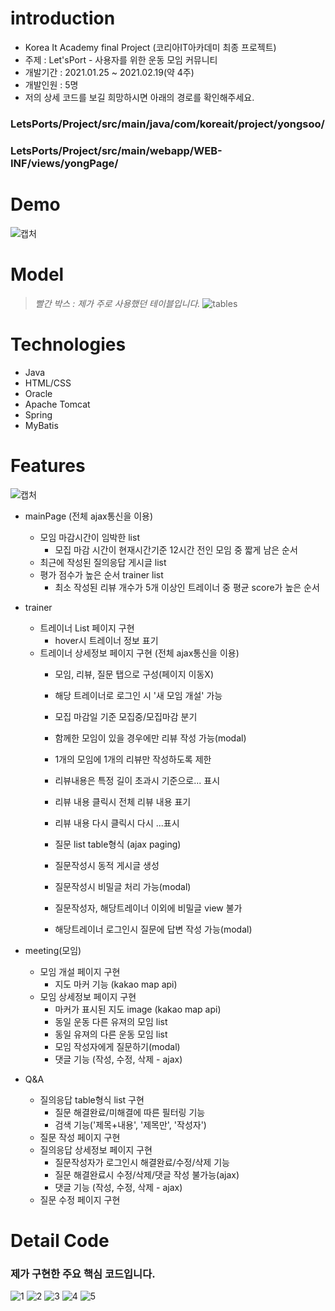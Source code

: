 # introduction

* Korea It Academy final Project (코리아IT아카데미 최종 프로젝트)
* 주제 : Let'sPort - 사용자를 위한 운동 모임 커뮤니티
* 개발기간 : 2021.01.25 ~ 2021.02.19(약 4주)
* 개발인원 : 5명
* 저의 상세 코드를 보길 희망하시면 아래의 경로를 확인해주세요.
### LetsPorts/Project/src/main/java/com/koreait/project/yongsoo/
### LetsPorts/Project/src/main/webapp/WEB-INF/views/yongPage/

# Demo
![캡처](https://user-images.githubusercontent.com/70326085/109097682-23bd2c80-7763-11eb-98a8-7fa5a59c3f3a.PNG)


# Model
> _빨간 박스 : 제가 주로 사용했던 테이블입니다._
![tables](https://user-images.githubusercontent.com/70326085/108591854-34118800-73ae-11eb-91c5-f1a7eb456ef8.jpg)

# Technologies

* Java
* HTML/CSS
* Oracle
* Apache Tomcat
* Spring
* MyBatis

# Features
![캡처](https://user-images.githubusercontent.com/70326085/109098123-0fc5fa80-7764-11eb-8b34-d7b890ac4b89.PNG)

* mainPage (전체 ajax통신을 이용)
   - 모임 마감시간이 임박한 list
     - 모집 마감 시간이 현재시간기준 12시간 전인 모임 중 짧게 남은 순서
   - 최근에 작성된 질의응답 게시글 list
   - 평가 점수가 높은 순서 trainer list
     - 최소 작성된 리뷰 개수가 5개 이상인 트레이너 중 평균 score가 높은 순서

* trainer
   - 트레이너 List 페이지 구현
     - hover시 트레이너 정보 표기
   - 트레이너 상세정보 페이지 구현 (전체 ajax통신을 이용)
     - 모임, 리뷰, 질문 탭으로 구성(페이지 이동X)
     - 해당 트레이너로 로그인 시 '새 모임 개설' 가능
     - 모집 마감일 기준 모집중/모집마감 분기

     - 함께한 모임이 있을 경우에만 리뷰 작성 가능(modal)
     - 1개의 모임에 1개의 리뷰만 작성하도록 제한
     - 리뷰내용은 특정 길이 초과시 기준으로... 표시
     - 리뷰 내용 클릭시 전체 리뷰 내용 표기
     - 리뷰 내용 다시 클릭시 다시 ...표시
     
     - 질문 list table형식 (ajax paging)
     - 질문작성시 동적 게시글 생성
     - 질문작성시 비밀글 처리 가능(modal)
     - 질문작성자, 해당트레이너 이외에 비밀글 view 불가
     - 해당트레이너 로그인시 질문에 답변 작성 가능(modal)

* meeting(모임)
   - 모임 개설 페이지 구현
     - 지도 마커 기능 (kakao map api)
   - 모임 상세정보 페이지 구현
     - 마커가 표시된 지도 image (kakao map api)
     - 동일 운동 다른 유져의 모임 list
     - 동일 유져의 다른 운동 모임 list
     - 모임 작성자에게 질문하기(modal)
     - 댓글 기능 (작성, 수정, 삭제 - ajax)

* Q&A
   - 질의응답 table형식 list 구현
     - 질문 해결완료/미해결에 따른 필터링 기능
     - 검색 기능('제목+내용', '제목만', '작성자')
   - 질문 작성 페이지 구현
   - 질의응답 상세정보 페이지 구현
     - 질문작성자가 로그인시 해결완료/수정/삭제 기능
     - 질문 해결완료시 수정/삭제/댓글 작성 불가능(ajax)
     - 댓글 기능 (작성, 수정, 삭제 - ajax)
   - 질문 수정 페이지 구현

# Detail Code
### 제가 구현한 주요 핵심 코드입니다.
![1](https://user-images.githubusercontent.com/70326085/109098073-f4f38600-7763-11eb-80d6-fedf8cefaf4f.PNG)
![2](https://user-images.githubusercontent.com/70326085/109098081-f755e000-7763-11eb-8830-e56ccea7196c.PNG)
![3](https://user-images.githubusercontent.com/70326085/109098085-f8870d00-7763-11eb-9f0e-1ada24e3cddd.PNG)
![4](https://user-images.githubusercontent.com/70326085/109098089-f91fa380-7763-11eb-83d2-a78d48c6226d.PNG)
![5](https://user-images.githubusercontent.com/70326085/109098092-f9b83a00-7763-11eb-8b0a-58d03f9b77cf.PNG)

